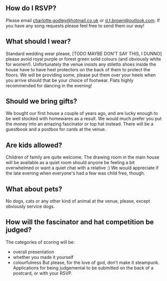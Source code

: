 ## How do I RSVP?
Please email charlotte.godley@hotmail.co.uk or d.t.brown@outlook.com. If you have any song requests please feel free to send them our way!

## What should I wear?
Standard wedding wear please, [TODO MAYBE DON'T SAY THIS, I DUNNO] please avoid royal purple or forest green solid colours (and obviously white for women!). Unfortunately the venue insists any stiletto shoes inside the house have to have heel protectors on the back of them to protect the floors. We will be providing some, please put them over your heels when you arrive should that be your choice of footwear. Flats highly recommended for dancing in the evening!

## Should we bring gifts?
We bought our first house a couple of years ago, and are lucky enough to be well stocked with homewares as a result. We would much prefer you put the money into an amazing fascinator or top hat instead. There will be a guestbook and a postbox for cards at the venue.

## Are kids allowed?
Children of family are quite welcome. The drawing room in the main house will be available as a quiet room should anyone be feeling a bit overwhelmed or want a quiet chat with a relative :) We would appreciate if the late evening when everyone's had a few was child free, though.

## What about pets?
No dogs, cats or any other kind of animal at the venue, please, except obviously service dogs.

## How will the fascinator and hat competition be judged?
The categories of scoring will be:
- overall presentation
- whether you made it yourself
- colourfulness
But please, for the love of god, don't make it steampunk. Applications for being judgemental to be submitted on the back of a postcard, or with your RSVP. 
